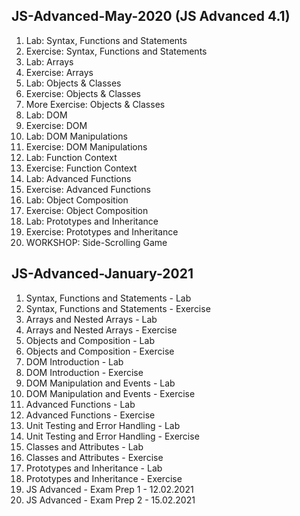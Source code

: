 ## JS-Advanced-May-2020 (JS Advanced 4.1)
01. Lab: Syntax, Functions and Statements
02. Exercise: Syntax, Functions and Statements
03. Lab: Arrays
04. Exercise: Arrays
05. Lab: Objects & Classes
06. Exercise: Objects & Classes
07. More Exercise: Objects & Classes
08. Lab: DOM
09. Exercise: DOM
10. Lab: DOM Manipulations
11. Exercise: DOM Manipulations
12. Lab: Function Context
13. Exercise: Function Context
14. Lab: Advanced Functions
15. Exercise: Advanced Functions
16. Lab: Object Composition
17. Exercise: Object Composition
18. Lab: Prototypes and Inheritance
19. Exercise: Prototypes and Inheritance
20. WORKSHOP: Side-Scrolling Game

## JS-Advanced-January-2021
01. Syntax, Functions and Statements - Lab
02. Syntax, Functions and Statements - Exercise
03. Arrays and Nested Arrays - Lab
04. Arrays and Nested Arrays - Exercise
05. Objects and Composition - Lab
06. Objects and Composition - Exercise
07. DOM Introduction - Lab
08. DOM Introduction - Exercise
09. DOM Manipulation and Events - Lab
10. DOM Manipulation and Events - Exercise
11. Advanced Functions - Lab
12. Advanced Functions - Exercise
13. Unit Testing and Error Handling - Lab
14. Unit Testing and Error Handling - Exercise
15. Classes and Attributes - Lab
16. Classes and Attributes - Exercise
17. Prototypes and Inheritance - Lab
18. Prototypes and Inheritance - Exercise
19. JS Advanced - Exam Prep 1 - 12.02.2021
20. JS Advanced - Exam Prep 2 - 15.02.2021
